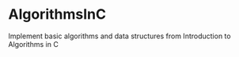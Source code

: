 # AlgorithmsInC
Implement basic algorithms and data structures from Introduction to Algorithms in C
